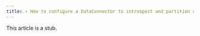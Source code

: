 ```yaml
---
title: ✳ How to configure a DataConnector to introspect and partition a file system or blob store
---
```


This article is a stub.
